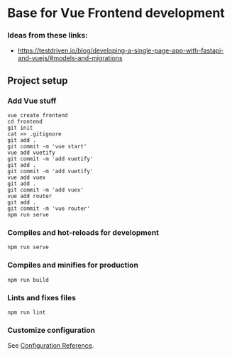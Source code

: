# Base for Vue Frontend development

### Ideas from these links:

- https://testdriven.io/blog/developing-a-single-page-app-with-fastapi-and-vuejs/#models-and-migrations


## Project setup
### Add Vue stuff
```
vue create frontend
cd frontend
git init
cat >> .gitignore
git add .
git commit -m 'vue start'
vue add vuetify
git commit -m 'add vuetify'
git add .
git commit -m 'add vuetify'
vue add vuex
git add .
git commit -m 'add vuex'
vue add router
git add .
git commit -m 'vue router'
npm run serve
```



### Compiles and hot-reloads for development
```
npm run serve
```

### Compiles and minifies for production
```
npm run build
```

### Lints and fixes files
```
npm run lint
```


### Customize configuration
See [Configuration Reference](https://cli.vuejs.org/config/).
